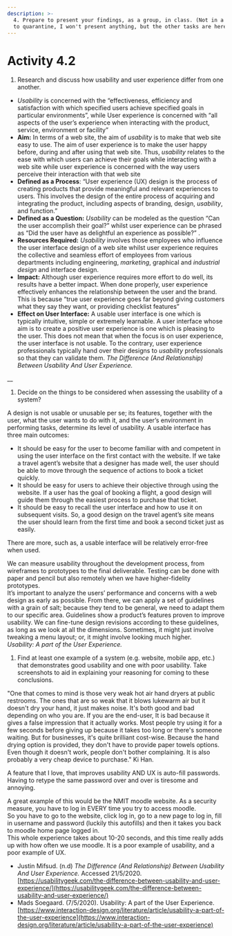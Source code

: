 ```yaml
---
description: >-
  4. Prepare to present your findings, as a group, in class. (Not in a group due
  to quarantine, I won't present anything, but the other tasks are here.
---
```


# Activity 4.2



1. Research and discuss how usability and user experience differ from one another.



* _Usability_ is concerned with the “effectiveness, efficiency and satisfaction with which specified users achieve specified goals in particular environments”, while User experience is concerned with “all aspects of the user’s experience when interacting with the product, service, environment or facility”
* **Aim:** In terms of a web site, the aim of _usability_ is to make that web site easy to use. The aim of user experience is to make the user happy before, during and after using that web site. Thus, _usability_ relates to the ease with which users can achieve their goals while interacting with a web site while user experience is concerned with the way users perceive their interaction with that web site
* **Defined as a Process**: “User experience \(UX\) design is the process of creating products that provide meaningful and relevant experiences to users. This involves the design of the entire process of acquiring and integrating the product, including aspects of branding, design, _usability_, and function.”
* **Defined as a Question:** _Usability_ can be modeled as the question “Can the user accomplish their goal?” whilst user experience can be phrased as “Did the user have as delightful an experience as possible?” .
* **Resources Required:** _Usability_ involves those employees who influence the user interface design of a web site whilst user experience requires the collective and seamless effort of employees from various departments including engineering, _marketing_, graphical and _industrial design_ and interface design.
* **Impact:** Although user experience requires more effort to do well, its results have a better impact. When done properly, user experience effectively enhances the relationship between the user and the brand. This is because “true user experience goes far beyond giving customers what they say they want, or providing checklist features”
* **Effect on User Interface:** A usable user interface is one which is typically intuitive, simple or extremely learnable. A user interface whose aim is to create a positive user experience is one which is pleasing to the user. This does not mean that when the focus is on user experience, the user interface is not usable. To the contrary, user experience professionals typically hand over their designs to _usability_ professionals so that they can validate them. _The Difference \(And Relationship\) Between Usability And User Experience._

\_\_

1. Decide on the things to be considered when assessing the usability of a system?

  
A design is not usable or unusable per se; its features, together with the user, what the user wants to do with it, and the user’s environment in performing tasks, determine its level of usability. A usable interface has three main outcomes:

* It should be easy for the user to become familiar with and competent in using the user interface on the first contact with the website. If we take a travel agent’s website that a designer has made well, the user should be able to move through the sequence of actions to book a ticket quickly.
* It should be easy for users to achieve their objective through using the website. If a user has the goal of booking a flight, a good design will guide them through the easiest process to purchase that ticket.
* It should be easy to recall the user interface and how to use it on subsequent visits. So, a good design on the travel agent’s site means the user should learn from the first time and book a second ticket just as easily.

There are more, such as, a usable interface will be relatively error-free when used.

We can measure usability throughout the development process, from wireframes to prototypes to the final deliverable. Testing can be done with paper and pencil but also remotely when we have higher-fidelity prototypes.  
It’s important to analyze the users’ performance and concerns with a web design as early as possible. From there, we can apply a set of guidelines with a grain of salt; because they tend to be general, we need to adapt them to our specific area. Guidelines show a product’s features proven to improve usability. We can fine-tune design revisions according to these guidelines, as long as we look at all the dimensions. Sometimes, it might just involve tweaking a menu layout; or, it might involve looking much higher.  
_Usability: A part of the User Experience._



1. Find at least one example of a system \(e.g. website, mobile app, etc.\) that demonstrates good usability and one with poor usability. Take screenshots to aid in explaining your reasoning for coming to these conclusions.

"One that comes to mind is those very weak hot air hand dryers at public restrooms. The ones that are so weak that it blows lukewarm air but it doesn't dry your hand, it just makes noise. It's both good and bad depending on who you are. If you are the end-user, It is bad because it gives a false impression that it actually works. Most people try using it for a few seconds before giving up because it takes too long or there's someone waiting. But for businesses, it's quite brilliant cost-wise. Because the hand drying option is provided, they don't have to provide paper towels options. Even though it doesn't work, people don't bother complaining. It is also probably a very cheap device to purchase." Ki Han.

A feature that I love, that improves usability AND UX is auto-fill passwords.   
Having to retype the same password over and over is tiresome and annoying.   
  
A great example of this would be the NMIT moodle website. As a security measure, you have to log in EVERY time you try to access moodle.  
So you have to go to the website, click log in, go to a new page to log in, fill in username and password \(luckily this autofills\) and then it takes you back to moodle home page logged in.   
This whole experience takes about 10-20 seconds, and this time really adds up with how often we use moodle. It is a poor example of usability, and a poor example of UX.















* Justin Mifsud. \(n.d\) _The Difference \(And Relationship\) Between Usability And User Experience._ Accessed 21/5/2020. [https://usabilitygeek.com/the-difference-between-usability-and-user-experience/](https://usabilitygeek.com/the-difference-between-usability-and-user-experience/)
* Mads Soegaard. \(7/5/2020\). Usability: A part of the User Experience. [https://www.interaction-design.org/literature/article/usability-a-part-of-the-user-experience](https://www.interaction-design.org/literature/article/usability-a-part-of-the-user-experience)

